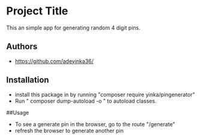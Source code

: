 # Project Title

This an simple app for generating random 4 digit pins.

## Authors

- https://github.com/adeyinka36/


## Installation

-  install this package in  by running "composer require yinka/pingenerator"
- Run " composer dump-autoload -o " to autoload classes.


##Usage
- To see a generate pin in the browser, go to the route "/generate"
- refresh the browser to generate another pin

